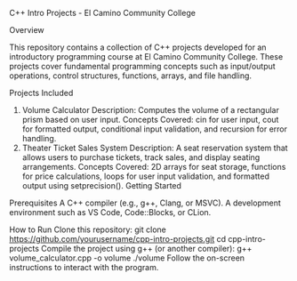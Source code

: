 C++ Intro Projects - El Camino Community College

Overview

This repository contains a collection of C++ projects developed for an introductory programming course at El Camino Community College. These projects cover fundamental programming concepts such as input/output operations, control structures, functions, arrays, and file handling.

Projects Included

1. Volume Calculator
Description: Computes the volume of a rectangular prism based on user input.
Concepts Covered: cin for user input, cout for formatted output, conditional input validation, and recursion for error handling.
2. Theater Ticket Sales System
Description: A seat reservation system that allows users to purchase tickets, track sales, and display seating arrangements.
Concepts Covered: 2D arrays for seat storage, functions for price calculations, loops for user input validation, and formatted output using setprecision().
Getting Started

Prerequisites
A C++ compiler (e.g., g++, Clang, or MSVC).
A development environment such as VS Code, Code::Blocks, or CLion.

How to Run
Clone this repository:
git clone https://github.com/yourusername/cpp-intro-projects.git
cd cpp-intro-projects
Compile the project using g++ (or another compiler):
g++ volume_calculator.cpp -o volume
./volume
Follow the on-screen instructions to interact with the program.
